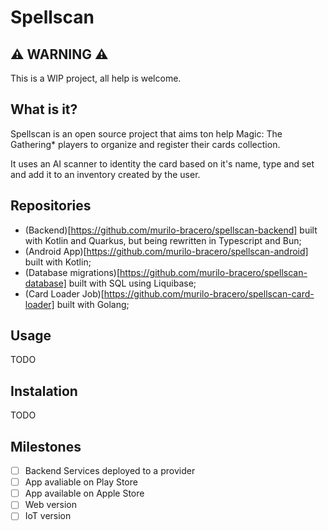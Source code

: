 # Spellscan

## ⚠️ WARNING ⚠️

This is a WIP project, all help is welcome.

## What is it?

Spellscan is an open source project that aims ton help Magic: The Gathering* players to organize and register their cards collection.

It uses an AI scanner to identity the card based on it's name, type and set and add it to an inventory created by the user.

## Repositories

- (Backend)[https://github.com/murilo-bracero/spellscan-backend] built with Kotlin and Quarkus, but being rewritten in Typescript and Bun;
- (Android App)[https://github.com/murilo-bracero/spellscan-android] built with Kotlin;
- (Database migrations)[https://github.com/murilo-bracero/spellscan-database] built with SQL using Liquibase;
- (Card Loader Job)[https://github.com/murilo-bracero/spellscan-card-loader] built with Golang;

## Usage

TODO

## Instalation

TODO

## Milestones

- [ ] Backend Services deployed to a provider
- [ ] App avaliable on Play Store
- [ ] App available on Apple Store
- [ ] Web version
- [ ] IoT version
